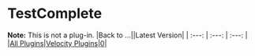 
TestComplete
============

**Note:** This is not a plug-in.
|Back to ...||Latest Version|
| :---: | :---: | :---: |
|[All Plugins](../../index.md)|[Velocity Plugins](../README.md)|[0]()|
